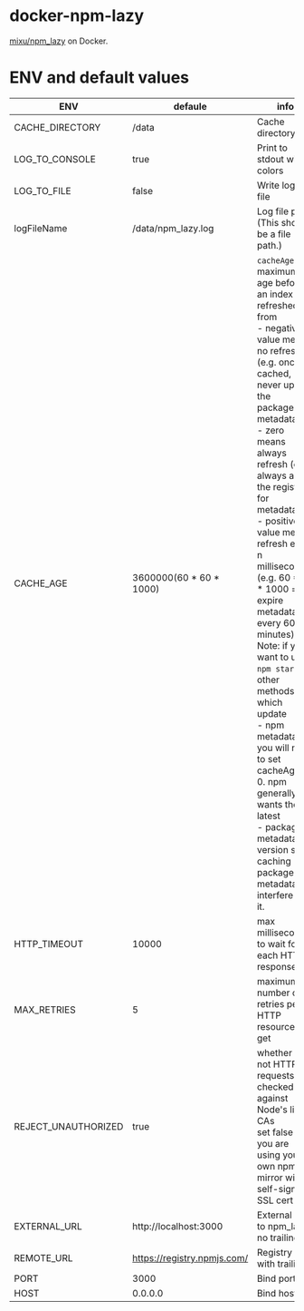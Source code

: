 # docker-npm-lazy
[mixu/npm_lazy](https://github.com/mixu/npm_lazy) on Docker.


# ENV and default values

ENV | defaule | info
---- | ---- | ----
CACHE_DIRECTORY | /data | Cache directory
LOG_TO_CONSOLE | true | Print to stdout with colors
LOG_TO_FILE | false | Write log to file
logFileName | /data/npm_lazy.log | Log file path. (This should be a file path.)
CACHE_AGE | 3600000(60 * 60 * 1000) | `cacheAge`: maximum age before an index is refreshed from <br/>- negative value means no refresh (e.g. once cached, never update the package.json metadata) <br/> - zero means always refresh (e.g. always ask the registry for metadata)<br/>- positive value means refresh every n milliseconds<br/>   (e.g. 60 * 60 * 1000 = expire metadata every 60 minutes)<br/>Note: if you want to use `npm star` and other methods which update<br/>- npm metadata, you will need to set cacheAge to 0. npm generally wants the latest<br/>- package metadata version so caching package metadata will interfere with it.
HTTP_TIMEOUT | 10000 | max milliseconds to wait for each HTTP response
MAX_RETRIES | 5 | maximum number of retries per HTTP resource to get
REJECT_UNAUTHORIZED | true | whether or not HTTPS requests are checked against Node's list of CAs<br/> set false if you are using your own npm mirror with a self-signed SSL cert
EXTERNAL_URL | http://localhost:3000 | External url to npm_lazy, no trailing /
REMOTE_URL | https://registry.npmjs.com/ | Registry url with trailing /
PORT | 3000 | Bind port
HOST | 0.0.0.0 | Bind host


